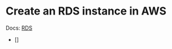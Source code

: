 # Create an RDS instance in AWS

Docs: [RDS](https://docs.aws.amazon.com/AmazonRDS/latest/UserGuide/USER_ConnectToInstance.html)
- []
